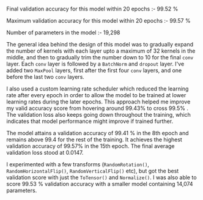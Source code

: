 Final validation accuracy for this model within 20 epochs :- 99.52 % 

Maximum validation accuracy for this model within 20 epochs :- 99.57 % 

Number of parameters in the model :- 19,298


The general idea behind the design of this model was to gradually expand the number of kernels with each layer upto a maximum of 32 kernels in the middle, and then to gradually trim the number down to 10 for the final `conv` layer. Each `conv` layer is followed by a `BatchNorm` and `dropout` layer. I've added two `MaxPool` layers, first after the first four `conv` layers, and one before the last two `conv` layers. 

I also used a custom learning rate scheduler which reduced the learning rate after every epoch in order to allow the model to be trained at lower learning rates during the later epochs. This approach helped me improve my valid accuracy score from hovering around 99.43% to cross 99.5% . The validation loss also keeps going down throughout the training, which indicates that model performance might improve if trained further. 

The model attains a validation accuracy of 99.41 % in the 8th epoch and remains above 99.4 for the rest of the training. It achieves the highest validation accuracy of 99.57% in the 15th epoch. The final average validation loss stood at 0.0147. 


I experimented with a few transforms (`RandomRotation()`, `RandomHorizontalFlip()`, `RandomVerticalFlip()` etc), but got the best validation score with just the `ToTensor()` and `Normalize()`. I was also able to score 99.53 % validation accuracy with a smaller model containing 14,074 parameters.

